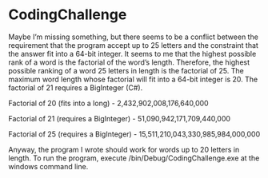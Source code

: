 # CodingChallenge

Maybe I’m missing something, but there seems to be a conflict between the requirement that the program accept up to 25 letters and the constraint that the answer fit into a 64-bit integer. It seems to me that the highest possible rank of a word is the factorial of the word’s length. Therefore, the highest possible ranking of a word 25 letters in length is the factorial of 25. The maximum word length whose factorial will fit into a 64-bit integer is 20. The factorial of 21 requires a BigInteger (C#).

Factorial of 20 (fits into a long) - 2,432,902,008,176,640,000 
 
Factorial of 21 (requires a BigInteger) - 51,090,942,171,709,440,000

Factorial of 25 (requires a BigInteger) - 15,511,210,043,330,985,984,000,000 

Anyway, the program I wrote should work for words up to 20 letters in length. To run the program, execute /bin/Debug/CodingChallenge.exe at the windows command line. 

